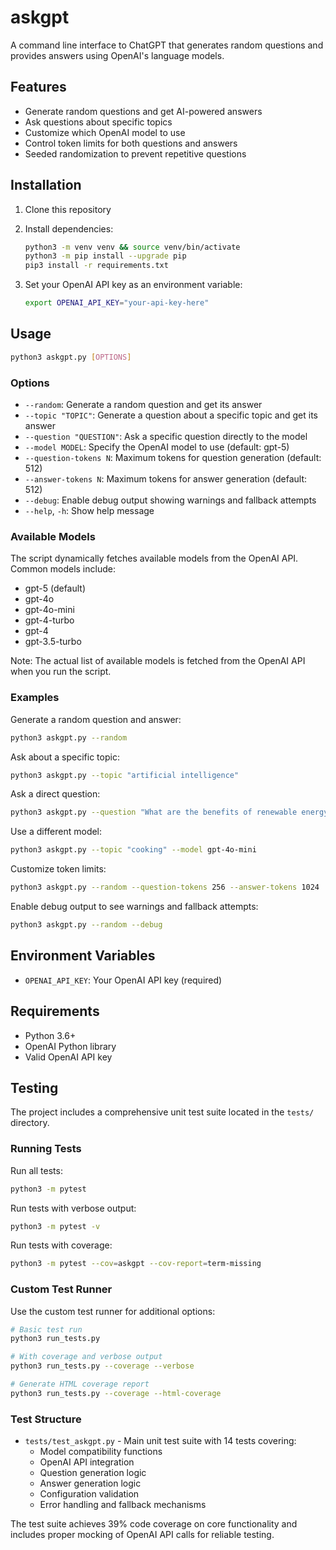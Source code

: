 # askgpt

A command line interface to ChatGPT that generates random questions and provides answers using OpenAI's language models.

## Features

- Generate random questions and get AI-powered answers
- Ask questions about specific topics
- Customize which OpenAI model to use
- Control token limits for both questions and answers
- Seeded randomization to prevent repetitive questions

## Installation

1. Clone this repository
2. Install dependencies:

   ```bash
   python3 -m venv venv && source venv/bin/activate
   python3 -m pip install --upgrade pip
   pip3 install -r requirements.txt
   ```

3. Set your OpenAI API key as an environment variable:

   ```bash
   export OPENAI_API_KEY="your-api-key-here"
   ```

## Usage

```bash
python3 askgpt.py [OPTIONS]
```

### Options

- `--random`: Generate a random question and get its answer
- `--topic "TOPIC"`: Generate a question about a specific topic and get its answer
- `--question "QUESTION"`: Ask a specific question directly to the model
- `--model MODEL`: Specify the OpenAI model to use (default: gpt-5)
- `--question-tokens N`: Maximum tokens for question generation (default: 512)
- `--answer-tokens N`: Maximum tokens for answer generation (default: 512)
- `--debug`: Enable debug output showing warnings and fallback attempts
- `--help`, `-h`: Show help message

### Available Models

The script dynamically fetches available models from the OpenAI API. Common models include:

- gpt-5 (default)
- gpt-4o
- gpt-4o-mini
- gpt-4-turbo
- gpt-4
- gpt-3.5-turbo

Note: The actual list of available models is fetched from the OpenAI API when you run the script.

### Examples

Generate a random question and answer:

```bash
python3 askgpt.py --random
```

Ask about a specific topic:

```bash
python3 askgpt.py --topic "artificial intelligence"
```

Ask a direct question:

```bash
python3 askgpt.py --question "What are the benefits of renewable energy?"
```

Use a different model:

```bash
python3 askgpt.py --topic "cooking" --model gpt-4o-mini
```

Customize token limits:

```bash
python3 askgpt.py --random --question-tokens 256 --answer-tokens 1024
```

Enable debug output to see warnings and fallback attempts:

```bash
python3 askgpt.py --random --debug
```

## Environment Variables

- `OPENAI_API_KEY`: Your OpenAI API key (required)

## Requirements

- Python 3.6+
- OpenAI Python library
- Valid OpenAI API key

## Testing

The project includes a comprehensive unit test suite located in the `tests/` directory.

### Running Tests

Run all tests:

```bash
python3 -m pytest
```

Run tests with verbose output:

```bash
python3 -m pytest -v
```

Run tests with coverage:

```bash
python3 -m pytest --cov=askgpt --cov-report=term-missing
```

### Custom Test Runner

Use the custom test runner for additional options:

```bash
# Basic test run
python3 run_tests.py

# With coverage and verbose output
python3 run_tests.py --coverage --verbose

# Generate HTML coverage report
python3 run_tests.py --coverage --html-coverage
```

### Test Structure

- `tests/test_askgpt.py` - Main unit test suite with 14 tests covering:
  - Model compatibility functions
  - OpenAI API integration
  - Question generation logic
  - Answer generation logic
  - Configuration validation
  - Error handling and fallback mechanisms

The test suite achieves 39% code coverage on core functionality and includes proper mocking of OpenAI API calls for reliable testing.
